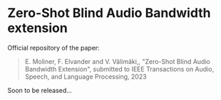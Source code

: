 # Zero-Shot Blind Audio Bandwidth extension

Official repository of the paper:
> E. Moliner, F. Elvander and V. Välimäki,, "Zero-Shot Blind Audio Bandwidth Extension", submitted to IEEE Transactions on Audio, Speech, and Language Processing, 2023

Soon to be released...
